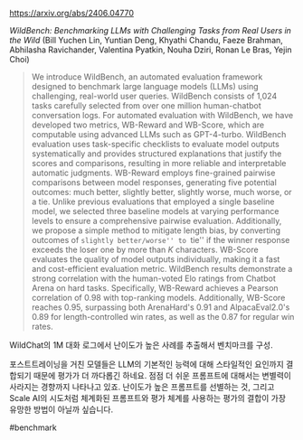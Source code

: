 https://arxiv.org/abs/2406.04770

*WildBench: Benchmarking LLMs with Challenging Tasks from Real Users in the Wild* (Bill Yuchen Lin, Yuntian Deng, Khyathi Chandu, Faeze Brahman, Abhilasha Ravichander, Valentina Pyatkin, Nouha Dziri, Ronan Le Bras, Yejin Choi)

> We introduce WildBench, an automated evaluation framework designed to benchmark large language models (LLMs) using challenging, real-world user queries. WildBench consists of 1,024 tasks carefully selected from over one million human-chatbot conversation logs. For automated evaluation with WildBench, we have developed two metrics, WB-Reward and WB-Score, which are computable using advanced LLMs such as GPT-4-turbo. WildBench evaluation uses task-specific checklists to evaluate model outputs systematically and provides structured explanations that justify the scores and comparisons, resulting in more reliable and interpretable automatic judgments. WB-Reward employs fine-grained pairwise comparisons between model responses, generating five potential outcomes: much better, slightly better, slightly worse, much worse, or a tie. Unlike previous evaluations that employed a single baseline model, we selected three baseline models at varying performance levels to ensure a comprehensive pairwise evaluation. Additionally, we propose a simple method to mitigate length bias, by converting outcomes of ``slightly better/worse'' to ``tie'' if the winner response exceeds the loser one by more than $K$ characters. WB-Score evaluates the quality of model outputs individually, making it a fast and cost-efficient evaluation metric. WildBench results demonstrate a strong correlation with the human-voted Elo ratings from Chatbot Arena on hard tasks. Specifically, WB-Reward achieves a Pearson correlation of 0.98 with top-ranking models. Additionally, WB-Score reaches 0.95, surpassing both ArenaHard's 0.91 and AlpacaEval2.0's 0.89 for length-controlled win rates, as well as the 0.87 for regular win rates.

WildChat의 1M 대화 로그에서 난이도가 높은 사례를 추출해서 벤치마크를 구성.

포스트트레이닝을 거친 모델들은 LLM의 기본적인 능력에 대해 스타일적인 요인까지 결합되기 때문에 평가가 더 까다롭긴 하네요. 점점 더 쉬운 프롬프트에 대해서는 변별력이 사라지는 경향까지 나타나고 있죠. 난이도가 높은 프롬프트를 선별하는 것, 그리고 Scale AI의 시도처럼 체계화된 프롬프트와 평가 체계를 사용하는 평가의 결합이 가장 유망한 방법이 아닐까 싶습니다.

#benchmark 